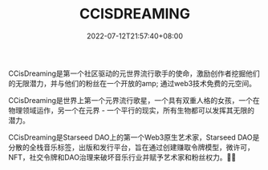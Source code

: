 ﻿---
weight: 
title: "CCISDREAMING"
description: "CCisDreaming is the first community-driven metaverse popstar on a mission to inspire creators to tap into their unlimited potential and co-create with their fans in an open amp; free metaverse through web3 technology."
date: 2022-07-12T21:57:40+08:00
lastmod: 2022-07-12T16:45:40+08:00
draft: false
authors: ["MineW"]
featuredImage: "234.jpg"
link: "https://www.ccisdreaming.com/"
tags: ["CCISDREAMING","ÐéÄâÈË"]
categories: ["navigation"]
navigation: ["ÐéÄâÈË"]
lightgallery: true
toc: true
pinned: false
recommend: false
recommend1: false
---
CCisDreaming是第一个社区驱动的元世界流行歌手的使命，激励创作者挖掘他们的无限潜力，并与他们的粉丝在一个开放的amp; 通过web3技术免费的元空间。 

CCisDreaming是世界上第一个元界流行歌星，一个具有双重人格的女孩，一个在物理领域运作，另一个在元界 - 一个平行的现实，所有生物都可以发挥其无限的潜力。

CCisDreaming是Starseed DAO上的第一个Web3原生艺术家，Starseed DAO是分散的全栈音乐标签，出版和发行平台，旨在通过创建赚取令牌模型，微许可，NFT，社交令牌和DAO治理来破坏音乐行业并赋予艺术家和粉丝权力。🚀🔥